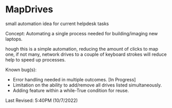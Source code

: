 # MapDrives
small automation idea for current helpdesk tasks


Concept: Automating a single process needed for building/imaging new laptops.

 hough this is a simple automation, reducing the amount of clicks to map one, if not many, network drives to a couple
 of keyboard strokes will reduce help to speed up processes.


Known bug(s):

- Error handling needed in multiple outcomes. [In Progress]
- Limitation on the ability to add/remove all drives listed simultaneously. 
- Adding feature within a while-True condition for reuse.


Last Revised: 5:40PM (10/7/2022) 
